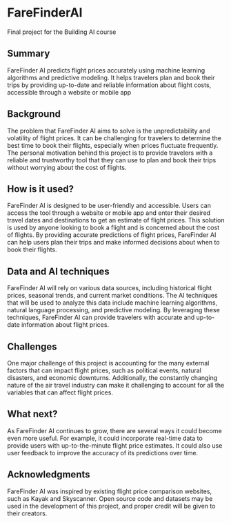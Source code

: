 # FareFinderAI

Final project for the Building AI course

## Summary

FareFinder AI predicts flight prices accurately using machine learning algorithms and predictive modeling. It helps travelers plan and book their trips by providing up-to-date and reliable information about flight costs, accessible through a website or mobile app

## Background
The problem that FareFinder AI aims to solve is the unpredictability and volatility of flight prices. It can be challenging for travelers to determine the best time to book their flights, especially when prices fluctuate frequently. The personal motivation behind this project is to provide travelers with a reliable and trustworthy tool that they can use to plan and book their trips without worrying about the cost of flights.

## How is it used?

FareFinder AI is designed to be user-friendly and accessible. Users can access the tool through a website or mobile app and enter their desired travel dates and destinations to get an estimate of flight prices. This solution is used by anyone looking to book a flight and is concerned about the cost of flights. By providing accurate predictions of flight prices, FareFinder AI can help users plan their trips and make informed decisions about when to book their flights.

## Data and AI techniques

FareFinder AI will rely on various data sources, including historical flight prices, seasonal trends, and current market conditions. The AI techniques that will be used to analyze this data include machine learning algorithms, natural language processing, and predictive modeling. By leveraging these techniques, FareFinder AI can provide travelers with accurate and up-to-date information about flight prices.
 
## Challenges

One major challenge of this project is accounting for the many external factors that can impact flight prices, such as political events, natural disasters, and economic downturns. Additionally, the constantly changing nature of the air travel industry can make it challenging to account for all the variables that can affect flight prices.

## What next?

As FareFinder AI continues to grow, there are several ways it could become even more useful. For example, it could incorporate real-time data to provide users with up-to-the-minute flight price estimates. It could also use user feedback to improve the accuracy of its predictions over time.

## Acknowledgments
FareFinder AI was inspired by existing flight price comparison websites, such as Kayak and Skyscanner. Open source code and datasets may be used in the development of this project, and proper credit will be given to their creators.

